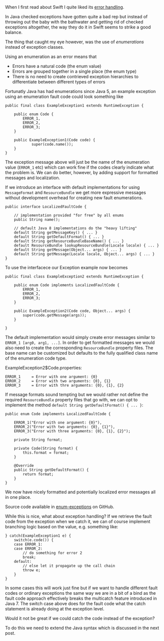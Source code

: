 When I first read about Swift I quite liked its [error handling](https://developer.apple.com/library/ios/documentation/Swift/Conceptual/Swift_Programming_Language/ErrorHandling.html).

In Java checked exceptions have gotten quite a bad rep but instead of throwing out the baby with the bathwater and getting rid of checked exceptions altogether, the way they do it in Swift seems to strike a good balance.

The thing that caught my eye however, was the use of _enumerations_ instead of exception classes.

Using an enumeration as an error means that

* Errors have a natural code (the enum value)
* Errors are grouped together in a single place (the enum type)
* There is no need to create contrieved exception hierarchies to differentiate between different types of errors

Fortunatly Java has had enumerations since Java 5, an example exception using an enumeration fault code could look something like


	public final class ExampleException1 extends RuntimeException {

	    public enum Code {
			ERROR_1,
			ERROR_2,
			ERROR_3;
	    }

	    public ExampleException1(Code code) {
			    super(code.name());
	    }
	}

The exception message above will just be the name of the enumeration value (`ERROR_1` etc) which can work fine if the codes clearly indicate what the problem is.  We can do better, however, by adding support for formatted messages and localization.

If we introduce an interface with default implementations for using `MessageFormat` and `ResourceBundle`  we get more expressive messages without development overhead for creating new fault enumerations.


	public interface LocalizedFaultCode {

	    // implementation provided "for free" by all enums
	    public String name();

	    // default Java 8 implementations do the "heavy lifting"
	    default String getMessageKey() { ... }
	    default String getDefaultFormat() { ... }
	    default String getResourceBundleBaseName() { ... }
	    default ResourceBundle lookupResourceBundle(Locale locale) { ... }
	    default String getMessage(Object... args) { ... }
	    default String getMessage(Locale locale, Object... args) { ... }
	}


To use the interfacece our Exception example now becomes

	public final class ExampleException2 extends RuntimeException {

	    public enum Code implements LocalizedFaultCode {
	        ERROR_1,
	        ERROR_2,
	        ERROR_3;
	    }

	    public ExampleException2(Code code, Object... args) {
	        super(code.getMessage(args));
	    }

	}

The default implementation would simply create error messages similar to `ERROR_1 [arg0, arg1, ...]`. In order to get formatted messages we would also need to create the corresponding `ResourceBundle` property files. The base name can be customized but defaults to the fully qualified class name of the enumeration code type.

ExampleException2$Code.properties:

	ERROR_1		= Error with one argument: {0}
	ERROR_2		= Error with two arguments: {0}, {1}
	ERROR_3		= Error with thre arguments: {0}, {1}, {2}

If message formats sound tempting but we would rather not define the required `ResourceBundle` property files that go with, we can opt to implement the method `default String getDefaultFormat() { ... }`:


	public enum Code implements LocalizedFaultCode {

	    ERROR_1("Error with one argument: {0}"),
	    ERROR_2("Error with two arguments: {0}, {1}"),
	    ERROR_3("Error with three arguments: {0}, {1}, {2}");

	    private String format;

	    private Code(String format) {
	        this.format = format;
	    }

	    @Override
	    public String getDefaultFormat() {
	        return format;
	    }
	}


We now have nicely formatted and potentially localized error messages all in one place.

Source code available in [enum-exceptions](https://github.com/chrsoo/enum-exceptions) on GitHub.

While this is nice, what about exception handling? If we retrieve the fault code from the exception when we catch it, we can of course implement branching logic based on the value, e.g. something like:

	} catch(ExampleException1 e) {
	    switch(e.code()) {
	    case ERROR_1:
	    case ERROR_2:
	        // do something for error 2
	        break;
	    default:
	        // else let it propagate up the call chain
	        throw e;
	    }
	}

In some cases this will work just fine but if we want to handle different fault codes or ordinary exceptions the same way we are in a bit of a bind as the fault code approach effectively breaks the multicatch feature introduced in Java 7. The switch case above  does for the fault code what the catch statement is already doing at the exception level.

Would it not be great if we could catch the code instead of the exception?

To do this we need to extend the Java syntax which is discussed in the next post.

